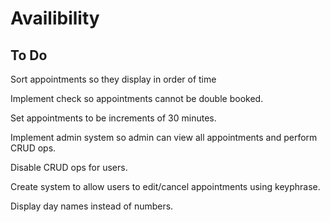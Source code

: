 # Availibility
## To Do
Sort appointments so they display in order of time

Implement check so appointments cannot be double booked.

Set appointments to be increments of 30 minutes.

Implement admin system so admin can view all appointments and perform CRUD ops.

Disable CRUD ops for users.

Create system to allow users to edit/cancel appointments using keyphrase.

Display day names instead of numbers.